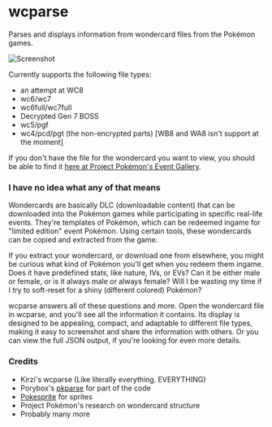 # wcparse

Parses and displays information from wondercard files from the Pokémon games.

![Screenshot](/img/screenshot.png?raw=true "Screenshot")

Currently supports the following file types:
- an attempt at WC8
- wc6/wc7
- wc6full/wc7full
- Decrypted Gen 7 BOSS
- wc5/pgf
- wc4/pcd/pgt (the non-encrypted parts)
[WB8 and WA8 isn't support at the moment]

If you don't have the file for the wondercard you want to view, you should be able to find it [here at Project Pokémon's Event Gallery](https://github.com/projectpokemon/EventsGallery).

### I have no idea what any of that means

Wondercards are basically DLC (downloadable content) that can be downloaded into the Pokémon games while participating in specific real-life events. They're templates of Pokémon, which can be redeemed ingame for "limited edition" event Pokémon. Using certain tools, these wondercards can be copied and extracted from the game. 

If you extract your wondercard, or download one from elsewhere, you might be curious what kind of Pokémon you'll get when you redeem them ingame. Does it have predefined stats, like nature, IVs, or EVs? Can it be either male or female, or is it always male or always female? Will I be wasting my time if I try to soft-reset for a shiny (different colored) Pokémon?

wcparse answers all of these questions and more. Open the wondercard file in wcparse, and you'll see all the information it contains. Its display is designed to be appealing, compact, and adaptable to different file types, making it easy to screenshot and share the information with others. Or you can view the full JSON output, if you're looking for even more details.

### Credits
- Kirzi's wcparse (Like literally everything. EVERYTHING)
- Porybox's [pkparse](https://github.com/porybox/pkparse) for part of the code
- [Pokesprite](https://github.com/msikma/pokesprite) for sprites
- Project Pokémon's research on wondercard structure
- Probably many more
